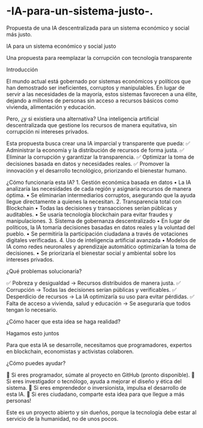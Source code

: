 # -IA-para-un-sistema-justo-.
Propuesta de una IA descentralizada para un sistema económico y social más justo.

IA para un sistema económico y social justo

Una propuesta para reemplazar la corrupción con tecnología transparente

Introducción

El mundo actual está gobernado por sistemas económicos y políticos que han demostrado ser ineficientes, corruptos y manipulables. En lugar de servir a las necesidades de la mayoría, estos sistemas favorecen a una élite, dejando a millones de personas sin acceso a recursos básicos como vivienda, alimentación y educación.

Pero, ¿y si existiera una alternativa? Una inteligencia artificial descentralizada que gestione los recursos de manera equitativa, sin corrupción ni intereses privados.

Esta propuesta busca crear una IA imparcial y transparente que pueda:
✅ Administrar la economía y la distribución de recursos de forma justa.
✅ Eliminar la corrupción y garantizar la transparencia.
✅ Optimizar la toma de decisiones basada en datos y necesidades reales.
✅ Promover la innovación y el desarrollo tecnológico, priorizando el bienestar humano.

¿Cómo funcionaría esta IA?
	1.	Gestión económica basada en datos
	•	La IA analizaría las necesidades de cada región y asignaría recursos de manera óptima.
	•	Se eliminarían intermediarios corruptos, asegurando que la ayuda llegue directamente a quienes la necesitan.
	2.	Transparencia total con Blockchain
	•	Todas las decisiones y transacciones serían públicas y auditables.
	•	Se usaría tecnología blockchain para evitar fraudes y manipulaciones.
	3.	Sistema de gobernanza descentralizado
	•	En lugar de políticos, la IA tomaría decisiones basadas en datos reales y la voluntad del pueblo.
	•	Se permitiría la participación ciudadana a través de votaciones digitales verificadas.
	4.	Uso de inteligencia artificial avanzada
	•	Modelos de IA como redes neuronales y aprendizaje automático optimizarían la toma de decisiones.
	•	Se priorizaría el bienestar social y ambiental sobre los intereses privados.

¿Qué problemas solucionaría?

✅ Pobreza y desigualdad → Recursos distribuidos de manera justa.
✅ Corrupción → Todas las decisiones serían públicas y verificables.
✅ Desperdicio de recursos → La IA optimizaría su uso para evitar pérdidas.
✅ Falta de acceso a vivienda, salud y educación → Se aseguraría que todos tengan lo necesario.

¿Cómo hacer que esta idea se haga realidad?

Hagamos esto juntos

Para que esta IA se desarrolle, necesitamos que programadores, expertos en blockchain, economistas y activistas colaboren.

¿Cómo puedes ayudar?

🔹 Si eres programador, súmate al proyecto en GitHub (pronto disponible).
🔹 Si eres investigador o tecnólogo, ayuda a mejorar el diseño y ética del sistema.
🔹 Si eres emprendedor o inversionista, impulsa el desarrollo de esta IA.
🔹 Si eres ciudadano, comparte esta idea para que llegue a más personas!

Este es un proyecto abierto y sin dueños, porque la tecnología debe estar al servicio de la humanidad, no de unos pocos.
